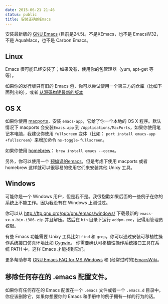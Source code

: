 ```yaml
---
date: 2015-06-21 21:46
status: public
title: 安装正确的Emacs
---
```


安装最新版的 [GNU Emacs]( http://www.gnu.org/s/emacs/) (目前是24.5)。不是XEmacs，也不是 EmacsW32，不是 AquaMacs，也不是 Carbon Emacs。

## Linux

Emacs 很可能已经安装了；如果没有，使用你的包管理器（yum, apt-get 等等）。

如果你的发行版只有旧的 Emacs 包，你可以尝试使用一个第三方的仓库（比如下面列出的），或者 [从源码构建最新的版本](http://www.gnu.org/software/emacs/emacs-faq.html#Compiling-and-installing-Emacs)

## OS X

如果你使用 [macports]( http://www.macports.org/)，安装 `emacs-app`，它给了你一个本地的 OS X 程序。默认情况下 macports 会安装`Emacs.app` 到 `/Applications/MacPorts`，如果你使用笔记本电脑，我建议你使用 `fullscreen` 变体（比如： `port install emacs-app +fullscreen`）来增加命令 `ns-toggle-fullscreen`。

如果你使用 [homebrew]( http://mxcl.github.com/homebrew/)：
`brew install emacs --cocoa`。

另外，你可以使用一个 [预编译的emacs](http://emacsformacosx.com/)，但是考虑下使用 macports 或者 homebrew 这样就可以很容易的使用它们来安装其他 Unixy 工具。

## Windows

可能你是一个 Windows 用户，但是我不是。我很抱歉如果后面的一些例子在你的系统上不能工作。因为我没有在 Windows 上测试过。

你可以从 <http://ftp.gnu.org/pub/gnu/emacs/windows/> 下载最新的 `emacs-xx.x-bin-i386.zip` 并且解压。然后在 `bin` 目录下运行 `addpm.exe`，记得用管理员权限。

有些 Emacs 功能需要 Unixy 工具比如 `find` 和 `grep`，你可以通过安装可移植性操作系统接口仿真环境比如 [Cygwin](http://www.gnu.org/software/emacs/windows/Other-useful-ports.html)。
你需要确认可移植性操作系统接口工具在系统 PATH 中，这样 Emacs 才能找到它们。

更多帮助参考 [GNU Emacs FAQ for MS Windows](http://www.gnu.org/software/emacs/windows/) 和 (经常过时的)[EmacsWiki]( http://www.emacswiki.org/emacs/MsWindowsInstallation)。

## 移除任何存在的 .emacs 配置文件。

如果你有任何存在的 Emacs 配置在一个 `.emacs` 文件或者一个 `.emacs.d` 目录中，你应该删除它，如果你想要你的 Emacs 和手册中的例子拥有一样的行为的话。
